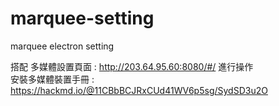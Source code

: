 # marquee-setting

marquee electron setting

搭配 多媒體設置頁面 : http://203.64.95.60:8080/#/ 進行操作 <br>
安裝多媒體裝置手冊 : https://hackmd.io/@11CBbBCJRxCUd41WV6p5sg/SydSD3u2O
